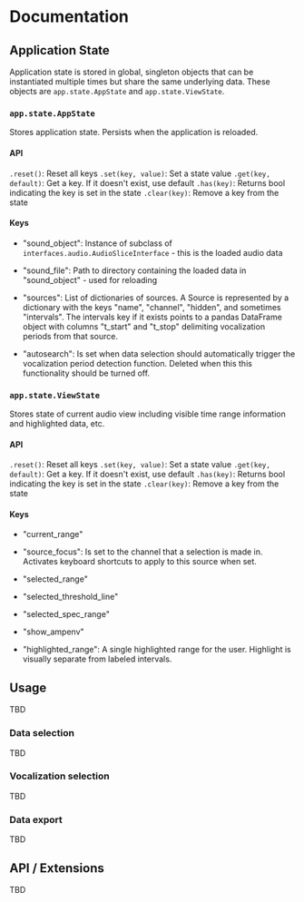 # Documentation

## Application State

Application state is stored in global, singleton objects that can be
instantiated multiple times but share the same underlying data. These objects
are `app.state.AppState` and `app.state.ViewState`.

### `app.state.AppState`
Stores application state. Persists when the application is reloaded.

#### API

`.reset()`: Reset all keys
`.set(key, value)`: Set a state value
`.get(key, default)`: Get a key. If it doesn't exist, use default
`.has(key)`: Returns bool indicating the key is set in the state
`.clear(key)`: Remove a key from the state

#### Keys

* "sound_object": Instance of subclass of `interfaces.audio.AudioSliceInterface` - this is the loaded audio data

* "sound_file": Path to directory containing the loaded data in "sound_object" - used for reloading

* "sources": List of dictionaries of sources. A Source is represented by a dictionary with the keys "name", "channel", "hidden", and sometimes "intervals". The intervals key if it exists points to a pandas DataFrame object with columns "t_start" and "t_stop" delimiting vocalization periods from that source.

* "autosearch": Is set when data selection should automatically trigger the vocalization period detection function. Deleted when this this functionality should be turned off.

### `app.state.ViewState`
Stores state of current audio view including visible time range information and highlighted data, etc.

#### API

`.reset()`: Reset all keys
`.set(key, value)`: Set a state value
`.get(key, default)`: Get a key. If it doesn't exist, use default
`.has(key)`: Returns bool indicating the key is set in the state
`.clear(key)`: Remove a key from the state

#### Keys

* "current_range"

* "source_focus": Is set to the channel that a selection is made in. Activates keyboard shortcuts to apply to this source when set.

* "selected_range"

* "selected_threshold_line"

* "selected_spec_range"

* "show_ampenv"

* "highlighted_range": A single highlighted range for the user. Highlight is visually separate from labeled intervals.


## Usage
TBD

### Data selection
TBD

### Vocalization selection
TBD

### Data export
TBD

## API / Extensions
TBD
